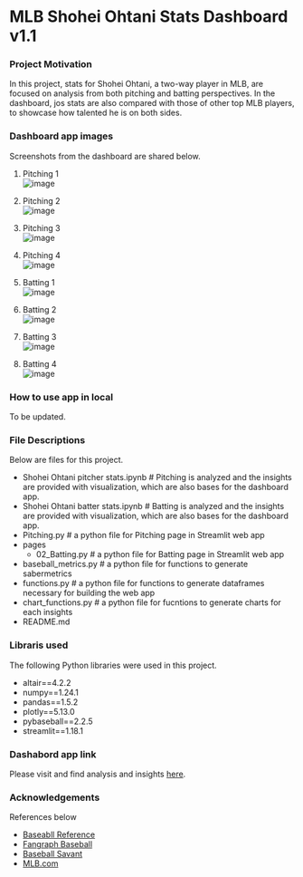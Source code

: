 # MLB Shohei Ohtani Stats Dashboard v1.1

### Project Motivation
In this project, stats for Shohei Ohtani, a two-way player in MLB, are focused on analysis from both pitching and batting perspectives. In the dashboard, jos stats are also compared with those of other top MLB players, to showcase how talented he is on both sides. 

### Dashboard app images
Screenshots from the dashboard are shared below.

1. Pitching 1<br>
![image](images/showtime_dash_pitch_1.jpg)

2. Pitching 2<br>
![image](images/showtime_dash_pitch_2.jpg)

3. Pitching 3<br>
![image](images/showtime_dash_pitch_3.jpg)

4. Pitching 4<br>
![image](images/showtime_dash_pitch_4.jpg)

5. Batting 1<br>
![image](images/showtime_dash_batting_1.jpg)

6. Batting 2<br>
![image](images/showtime_dash_batting_2.jpg)

7. Batting 3<br>
![image](images/showtime_dash_batting_3.jpg)

8. Batting 4<br>
![image](images/showtime_dash_batting_4.jpg)

### How to use app in local
To be updated.

### File Descriptions
Below are files for this project.

- Shohei Ohtani pitcher stats.ipynb # Pitching is analyzed and the insights are provided with visualization, which are also bases for the dashboard app.
- Shohei Ohtani batter stats.ipynb # Batting is analyzed and the insights are provided with visualization, which are also bases for the dashboard app.
- Pitching.py # a python file for Pitching page in Streamlit web app
- pages
    - 02_Batting.py # a python file for Batting page in Streamlit web app
- baseball_metrics.py # a python file for functions to generate sabermetrics
- functions.py # a python file for functions to generate dataframes necessary for building the web app
- chart_functions.py # a python file for fucntions to generate charts for each insights
- README.md

### Libraris used
The following Python libraries were used in this project.

- altair==4.2.2
- numpy==1.24.1
- pandas==1.5.2
- plotly==5.13.0
- pybaseball==2.2.5
- streamlit==1.18.1

### Dashabord app link
Please visit and find analysis and insights [here](link).

### Acknowledgements
References below
- [Baseabll Reference]()
- [Fangraph Baseball]()
- [Baseball Savant]()
- [MLB.com]()

